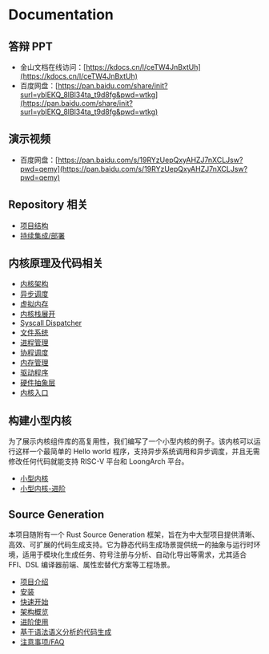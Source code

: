 # Documentation

## 答辩 PPT

- 金山文档在线访问：[https://kdocs.cn/l/ceTW4JnBxtUh](https://kdocs.cn/l/ceTW4JnBxtUh)
- 百度网盘：[https://pan.baidu.com/share/init?surl=yblEKQ_8lBl34ta_t9d8fg&pwd=wtkg](https://pan.baidu.com/share/init?surl=yblEKQ_8lBl34ta_t9d8fg&pwd=wtkg)

## 演示视频

- 百度网盘：[https://pan.baidu.com/s/19RYzUepQxyAHZJ7nXCLJsw?pwd=qemy](https://pan.baidu.com/s/19RYzUepQxyAHZJ7nXCLJsw?pwd=qemy)

## Repository 相关

- [项目结构](repository/structure.md)
- [持续集成/部署](repository/continuous-integration.md)

## 内核原理及代码相关

- [内核架构](kernel/kernel-architecture.md)
- [异步调度](kernel/minimal-kernel-advance.md)
- [虚拟内存](kernel/virtual-memory.md)
- [内核栈展开](kernel/stack-unwinding.md)
- [Syscall Dispatcher](kernel/syscall-dispatcher.md)
- [文件系统](kernel/filesystem.md)
- [进程管理](kernel/process_management.md)
- [协程调度](kernel/coroutine-scheduling.md)
- [内存管理](kernel/memory-overview.md)
- [驱动程序](kernel/drivers.md)
- [硬件抽象层](kernel/hardware-abstraction-layer.md)
- [内核入口](kernel/README.md)

## 构建小型内核

为了展示内核组件库的高复用性，我们编写了一个小型内核的例子。该内核可以运行这样一个最简单的 Hello world 程序，支持异步系统调用和异步调度，并且无需修改任何代码就能支持 RISC-V 平台和 LoongArch 平台。

- [小型内核](kernel/minimal-kernel.md)
- [小型内核-进阶](kernel/minimal-kernel-advance.md)

## Source Generation

本项目随附有一个 Rust Source Generation 框架，旨在为中大型项目提供清晰、高效、可扩展的代码生成支持。它为静态代码生成场景提供统一的抽象与运行时环境，适用于模块化生成任务、符号注册与分析、自动化导出等需求，尤其适合 FFI、DSL 编译器前端、属性宏替代方案等工程场景。

- [项目介绍](source-generation/README.md)
- [安装](source-generation/installation.md)
- [快速开始](source-generation/quickstart.md)
- [架构概览](source-generation/core.md)
- [进阶使用](source-generation/advance.md)
- [基于语法语义分析的代码生成](source-generation/syntax-semantic-analysis.md)
- [注意事项/FAQ](source-generation/notice-faq.md)

